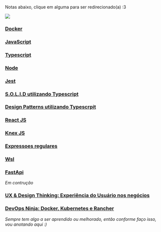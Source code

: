 <!-- ## Notas abaixo 📄 -->
Notas abaixo, clique em alguma para ser redirecionado(a) :3

![](https://media.giphy.com/media/l4Jz3a8jO92crUlWM/giphy-tumblr.gif)

### [Docker](https://notas.williansoncini.com/Docker-Notas/)
### [JavaScript](https://notas.williansoncini.com/JavaScript-Notas/)
### [Typescript](https://notas.williansoncini.com/notas-typescript/)
### [Node](https://notas.williansoncini.com/Node-Notas/)
### [Jest](https://notas.williansoncini.com/notas-jest/)
### [S.O.L.I.D utilizando Typescript](https://notas.williansoncini.com/S.O.L.I.D-ts/)
### [Design Patterns utilizando Typescrpit](https://notas.williansoncini.com/notas-design-patterns/)
### [React JS](https://notas.williansoncini.com/react-notes/)
### [Knex JS](https://notas.williansoncini.com/knex-js/)
### [Expressoes regulares](https://notas.williansoncini.com/notas-expressoes-regulares/)
### [Wsl](https://notas.williansoncini.com/Wsl-Notes/)
### [FastApi](https://notas.williansoncini.com/fastapi-notas/)


*Em contrução*

### [UX & Design Thinking: Experiência do Usuário nos negócios](https://notas.williansoncini.com/ux-notas/)
### [DevOps Ninja: Docker, Kubernetes e Rancher](https://notas.williansoncini.com/devops-notas/#rancher-single-node)


*Sempre tem algo a ser aprendido ou melhorado, então conforme faço isso, vou anotando aqui :)*
